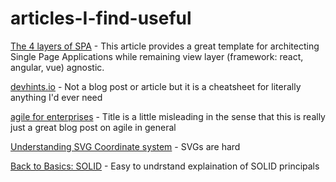 # articles-I-find-useful

[The 4 layers of SPA](https://hackernoon.com/architecting-single-page-applications-b842ea633c2e) - This article provides a great template for architecting Single Page Applications while remaining view layer (framework: react, angular, vue) agnostic.


[devhints.io](https://devhints.io/) - Not a blog post or article but it is a cheatsheet for literally anything I'd ever need

[agile for enterprises](https://foxbox.co/blog/agile-product-development/) - Title is a little misleading in the sense that this is really just a great blog post on agile in general

[Understanding SVG Coordinate system](https://www.sarasoueidan.com/blog/svg-coordinate-systems/) - SVGs are hard

[Back to Basics: SOLID](https://thoughtbot.com/blog/back-to-basics-solid) - Easy to undrstand explaination of SOLID principals
